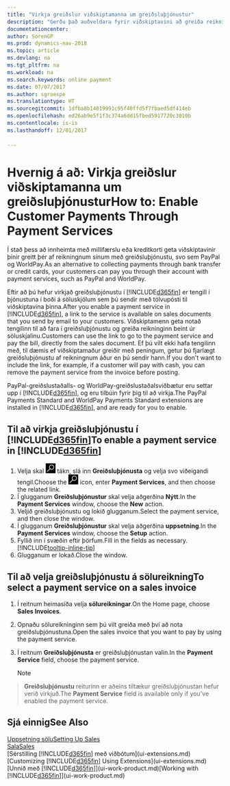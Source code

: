 ```yaml
---
title: "Virkja greiðslur viðskiptamanna um greiðsluþjónustur"
description: "Gerðu það auðveldara fyrir viðskiptavini að greiða reikninga sína með því að virkja greiðsluþjónustu."
documentationcenter: 
author: SorenGP
ms.prod: dynamics-nav-2018
ms.topic: article
ms.devlang: na
ms.tgt_pltfrm: na
ms.workload: na
ms.search.keywords: online payment
ms.date: 07/07/2017
ms.author: sgroespe
ms.translationtype: HT
ms.sourcegitcommit: 1dfba8b14019991c95f40ffd5f7fbaed5df414eb
ms.openlocfilehash: ed26ab9e5f1f3c374a6dd15fbed5917720c3010b
ms.contentlocale: is-is
ms.lasthandoff: 12/01/2017

---
```

# <a name="how-to-enable-customer-payments-through-payment-services"></a><span data-ttu-id="988e2-103">Hvernig á að: Virkja greiðslur viðskiptamanna um greiðsluþjónustur</span><span class="sxs-lookup"><span data-stu-id="988e2-103">How to: Enable Customer Payments Through Payment Services</span></span>
<span data-ttu-id="988e2-104">Í stað þess að innheimta með millifærslu eða kreditkorti geta viðskiptavinir þínir greitt þér af reikningnum sínum með greiðsluþjónustu, svo sem PayPal og WorldPay.</span><span class="sxs-lookup"><span data-stu-id="988e2-104">As an alternative to collecting payments through bank transfer or credit cards, your customers can pay you through their account with payment services, such as PayPal and WorldPay.</span></span>  

<span data-ttu-id="988e2-105">Eftir að þú hefur virkjað greiðsluþjónustu í [!INCLUDE[d365fin](includes/d365fin_md.md)] er tengill í þjónustuna í boði á söluskjölum sem þú sendir með tölvupósti til viðskiptavina þinna.</span><span class="sxs-lookup"><span data-stu-id="988e2-105">After you enable a payment service in [!INCLUDE[d365fin](includes/d365fin_md.md)], a link to the service is available on sales documents that you send by email to your customers.</span></span> <span data-ttu-id="988e2-106">Viðskiptamenn geta notað tengilinn til að fara í greiðsluþjónustu og greiða reikninginn beint úr söluskjalinu.</span><span class="sxs-lookup"><span data-stu-id="988e2-106">Customers can use the link to go to the payment service and pay the bill, directly from the sales document.</span></span> <span data-ttu-id="988e2-107">Ef þú vilt ekki hafa tengilinn með, til dæmis ef viðskiptamaður greiðir með peningum, getur þú fjarlægt greiðsluþjónustu af reikningnum áður en þú sendir hann.</span><span class="sxs-lookup"><span data-stu-id="988e2-107">If you don't want to include the link, for example, if a customer will pay with cash, you can remove the payment service from the invoice before posting.</span></span>  

<span data-ttu-id="988e2-108">PayPal-greiðslustaðalls- og WorldPay-greiðslustaðalsviðbætur eru settar upp í [!INCLUDE[d365fin](includes/d365fin_md.md)], og eru tilbúin fyrir þig til að virkja.</span><span class="sxs-lookup"><span data-stu-id="988e2-108">The PayPal Payments Standard and WorldPay Payments Standard extensions are installed in [!INCLUDE[d365fin](includes/d365fin_md.md)], and are ready for you to enable.</span></span>  

## <a name="to-enable-a-payment-service-in-included365finincludesd365finmdmd"></a><span data-ttu-id="988e2-109">Til að virkja greiðsluþjónustu í [!INCLUDE[d365fin](includes/d365fin_md.md)]</span><span class="sxs-lookup"><span data-stu-id="988e2-109">To enable a payment service in [!INCLUDE[d365fin](includes/d365fin_md.md)]</span></span>
1. <span data-ttu-id="988e2-110">Velja skal ![Leit að síðu eða skýrslu](media/ui-search/search_small.png "Leit að síðu eða skýrslu táknið") tákn, slá inn **Greiðsluþjónusta** og velja svo viðeigandi tengil.</span><span class="sxs-lookup"><span data-stu-id="988e2-110">Choose the ![Search for Page or Report](media/ui-search/search_small.png "Search for Page or Report icon") icon, enter **Payment Services**, and then choose the related link.</span></span>  
2. <span data-ttu-id="988e2-111">Í glugganum **Greiðsluþjónustur** skal velja aðgerðina **Nýtt**.</span><span class="sxs-lookup"><span data-stu-id="988e2-111">In the **Payment Services** window, choose the **New** action.</span></span>  
3. <span data-ttu-id="988e2-112">Veljið greiðsluþjónustu og lokið glugganum.</span><span class="sxs-lookup"><span data-stu-id="988e2-112">Select the payment service, and then close the window.</span></span>  
4. <span data-ttu-id="988e2-113">Í glugganum **Greiðsluþjónustur** skal velja aðgerðina **uppsetning**.</span><span class="sxs-lookup"><span data-stu-id="988e2-113">In the **Payment Services** window, choose the **Setup** action.</span></span>  
5. <span data-ttu-id="988e2-114">Fyllið inn í svæðin eftir þörfum.</span><span class="sxs-lookup"><span data-stu-id="988e2-114">Fill in the fields as necessary.</span></span> [!INCLUDE[tooltip-inline-tip](includes/tooltip-inline-tip_md.md)]  
6. <span data-ttu-id="988e2-115">Glugganum er lokað.</span><span class="sxs-lookup"><span data-stu-id="988e2-115">Close the window.</span></span>  

## <a name="to-select-a-payment-service-on-a-sales-invoice"></a><span data-ttu-id="988e2-116">Til að velja greiðsluþjónustu á sölureikning</span><span class="sxs-lookup"><span data-stu-id="988e2-116">To select a payment service on a sales invoice</span></span>
1. <span data-ttu-id="988e2-117">Í reitnum heimasíða velja **sölureikningar**.</span><span class="sxs-lookup"><span data-stu-id="988e2-117">On the Home page, choose **Sales Invoices**.</span></span>  
2. <span data-ttu-id="988e2-118">Opnaðu sölureikninginn sem þú vilt greiða með því að nota greiðsluþjónustuna.</span><span class="sxs-lookup"><span data-stu-id="988e2-118">Open the sales invoice that you want to pay by using the payment service.</span></span>  
3. <span data-ttu-id="988e2-119">Í reitnum **Greiðsluþjónusta** er greiðsluþjónustan valin.</span><span class="sxs-lookup"><span data-stu-id="988e2-119">In the **Payment Service** field, choose the payment service.</span></span>  

    > [!NOTE]  
>   <span data-ttu-id="988e2-120">**Greiðsluþjónustu** reiturinn er aðeins tiltækur greiðsluþjónustan hefur verið virkjuð.</span><span class="sxs-lookup"><span data-stu-id="988e2-120">The **Payment Service** field is available only if you've enabled the payment service.</span></span>  

## <a name="see-also"></a><span data-ttu-id="988e2-121">Sjá einnig</span><span class="sxs-lookup"><span data-stu-id="988e2-121">See Also</span></span>  
[<span data-ttu-id="988e2-122">Uppsetning sölu</span><span class="sxs-lookup"><span data-stu-id="988e2-122">Setting Up Sales</span></span>](sales-setup-sales.md)  
[<span data-ttu-id="988e2-123">Sala</span><span class="sxs-lookup"><span data-stu-id="988e2-123">Sales</span></span>](sales-manage-sales.md)  
<span data-ttu-id="988e2-124">[Sérstilling [!INCLUDE[d365fin](includes/d365fin_md.md)] með viðbótum](ui-extensions.md)</span><span class="sxs-lookup"><span data-stu-id="988e2-124">[Customizing [!INCLUDE[d365fin](includes/d365fin_md.md)] Using Extensions](ui-extensions.md)</span></span>  
<span data-ttu-id="988e2-125">[Unnið með [!INCLUDE[d365fin](includes/d365fin_md.md)]](ui-work-product.md)</span><span class="sxs-lookup"><span data-stu-id="988e2-125">[Working with [!INCLUDE[d365fin](includes/d365fin_md.md)]](ui-work-product.md)</span></span>  

